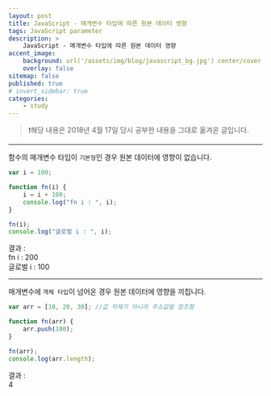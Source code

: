 ```yaml
---
layout: post
title: JavaScript - 매개변수 타입에 따른 원본 데이터 영향
tags: JavaScript parameter
description: >
    JavaScript - 매개변수 타입에 따른 원본 데이터 영향
accent_image:
    background: url('/assets/img/blog/javascript_bg.jpg') center/cover
    overlay: false
sitemap: false
published: true
# invert_sidebar: true
categories:
    - study
---
```


> ❗️해당 내용은 2018년 4월 17일 당시 공부한 내용을 그대로 옮겨온 글입니다.

---

함수의 매개변수 타입이 `기본형`인 경우 원본 데이터에 영향이 없습니다.<br>

```javascript
var i = 100;

function fn(i) {
    i = i + 100;
    console.log("fn i : ", i);
}

fn(i);
console.log("글로벌 i : ", i);
```

결과 :<br>
fn i : 200<br>
글로벌 i : 100<br>

---

매개변수에 `객체 타입`이 넘어온 경우 원본 데이터에 영향을 끼칩니다.<br>

```javascript
var arr = [10, 20, 30]; //값 차제가 아니라 주소값을 참조함

function fn(arr) {
    arr.push(100);
}

fn(arr);
console.log(arr.length);
```

결과 :<br>
4<br>
